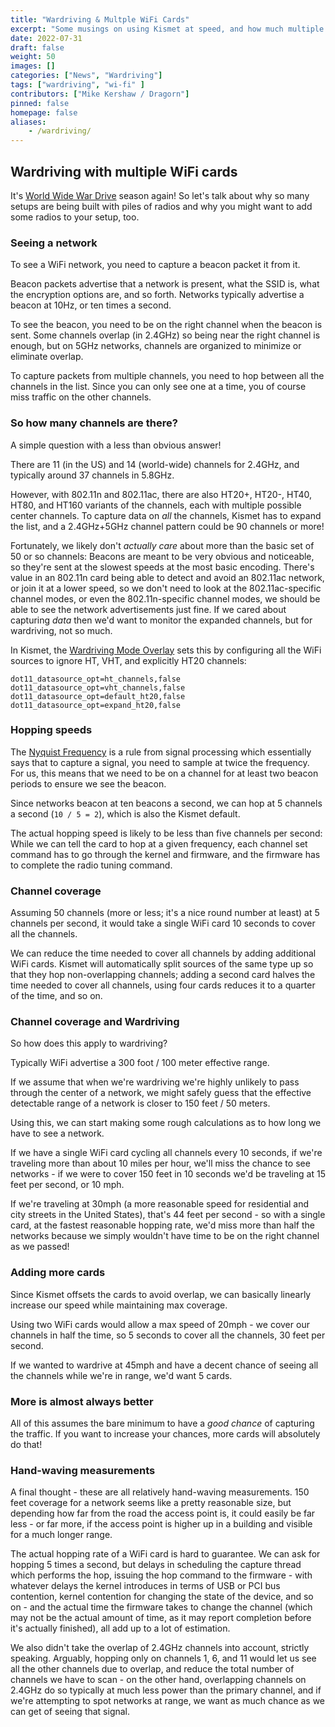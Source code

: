 ```yaml
---
title: "Wardriving & Multple WiFi Cards"
excerpt: "Some musings on using Kismet at speed, and how much multiple capture cards can help."
date: 2022-07-31
draft: false
weight: 50
images: []
categories: ["News", "Wardriving"]
tags: ["wardriving", "wi-fi" ]
contributors: ["Mike Kershaw / Dragorn"]
pinned: false
homepage: false
aliases:
    - /wardriving/
---
```


## Wardriving with multiple WiFi cards

It's [World Wide War Drive](https://wigle.net/wwwdintro/DC30) season again!  So let's talk about why so many setups are being built with piles of radios and why you might want to add some radios to your setup, too.

### Seeing a network

To see a WiFi network, you need to capture a beacon packet it from it.

Beacon packets advertise that a network is present, what the SSID is, what the encryption options are, and so forth.  Networks typically advertise a beacon at 10Hz, or ten times a second.

To see the beacon, you need to be on the right channel when the beacon is sent.  Some channels overlap (in 2.4GHz) so being near the right channel is enough, but on 5GHz networks, channels are organized to minimize or eliminate overlap.

To capture packets from multiple channels, you need to hop between all the channels in the list.  Since you can only see one at a time, you of course miss traffic on the other channels.

### So how many channels are there?

A simple question with a less than obvious answer!

There are 11 (in the US) and 14 (world-wide) channels for 2.4GHz, and typically around 37 channels in 5.8GHz.

However, with 802.11n and 802.11ac, there are also HT20+, HT20-, HT40, HT80, and HT160 variants of the channels, each with multiple possible center channels.  To capture data on *all* the channels, Kismet has to expand the list, and a 2.4GHz+5GHz channel pattern could be 90 channels or more!

Fortunately, we likely don't *actually care* about more than the basic set of 50 or so channels:  Beacons are meant to be very obvious and noticeable, so they're sent at the slowest speeds at the most basic encoding.  There's value in an 802.11n card being able to detect and avoid an 802.11ac network, or join it at a lower speed, so we don't need to look at the 802.11ac-specific channel modes, or even the 802.11n-specific channel modes, we should be able to see the network advertisements just fine.  If we cared about capturing *data* then we'd want to monitor the expanded channels, but for wardriving, not so much.

In Kismet, the [Wardriving Mode Overlay](https://www.kismetwireless.net/docs/readme/wardriving/) sets this by configuring all the WiFi sources to ignore HT, VHT, and explicitly HT20 channels:

```
dot11_datasource_opt=ht_channels,false
dot11_datasource_opt=vht_channels,false
dot11_datasource_opt=default_ht20,false
dot11_datasource_opt=expand_ht20,false
```

### Hopping speeds

The [Nyquist Frequency](https://en.wikipedia.org/wiki/Nyquist_frequency) is a rule from signal processing which essentially says that to capture a signal, you need to sample at twice the frequency.  For us, this means that we need to be on a channel for at least two beacon periods to ensure we see the beacon.

Since networks beacon at ten beacons a second, we can hop at 5 channels a second (`10 / 5 = 2`), which is also the Kismet default.

The actual hopping speed is likely to be less than five channels per second: While we can tell the card to hop at a given frequency, each channel set command has to go through the kernel and firmware, and the firmware has to complete the radio tuning command.

### Channel coverage

Assuming 50 channels (more or less; it's a nice round number at least) at 5 channels per second, it would take a single WiFi card 10 seconds to cover all the channels.

We can reduce the time needed to cover all channels by adding additional WiFi cards.  Kismet will automatically split sources of the same type up so that they hop non-overlapping channels; adding a second card halves the time needed to cover all channels, using four cards reduces it to a quarter of the time, and so on.

### Channel coverage and Wardriving

So how does this apply to wardriving?

Typically WiFi advertise a 300 foot / 100 meter effective range.

If we assume that when we're wardriving we're highly unlikely to pass through the center of a network, we might safely guess that the effective detectable range of a network is closer to 150 feet / 50 meters.

Using this, we can start making some rough calculations as to how long we have to see a network.

If we have a single WiFi card cycling all channels every 10 seconds, if we're traveling more than about 10 miles per hour, we'll miss the chance to see networks - if we were to cover 150 feet in 10 seconds we'd be traveling at 15 feet per second, or 10 mph.

If we're traveling at 30mph (a more reasonable speed for residential and city streets in the United States), that's 44 feet per second - so with a single card, at the fastest reasonable hopping rate, we'd miss more than half the networks because we simply wouldn't have time to be on the right channel as we passed!

### Adding more cards

Since Kismet offsets the cards to avoid overlap, we can basically linearly increase our speed while maintaining max coverage.

Using two WiFi cards would allow a max speed of 20mph - we cover our channels in half the time, so 5 seconds to cover all the channels, 30 feet per second.

If we wanted to wardrive at 45mph and have a decent chance of seeing all the channels while we're in range, we'd want 5 cards.

### More is almost always better

All of this assumes the bare minimum to have a *good chance* of capturing the traffic.  If you want to increase your chances, more cards will absolutely do that!

### Hand-waving measurements

A final thought - these are all relatively hand-waving measurements.  150 feet coverage for a network seems like a pretty reasonable size, but depending how far from the road the access point is, it could easily be far less - or far more, if the access point is higher up in a building and visible for a much longer range.

The actual hopping rate of a WiFi card is hard to guarantee.  We can ask for hopping 5 times a second, but delays in scheduling the capture thread which performs the hop, issuing the hop command to the firmware - with whatever delays the kernel introduces in terms of USB or PCI bus contention, kernel contention for changing the state of the device, and so on - and the actual time the firmware takes to change the channel (which may not be the actual amount of time, as it may report completion before it's actually finished), all add up to a lot of estimation.

We also didn't take the overlap of 2.4GHz channels into account, strictly speaking.  Arguably, hopping only on channels 1, 6, and 11 would let us see all the other channels due to overlap, and reduce the total number of channels we have to scan - on the other hand, overlapping channels on 2.4GHz do so typically at much less power than the primary channel, and if we're attempting to spot networks at range, we want as much chance as we can get of seeing that signal.
